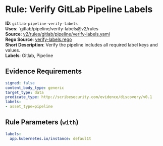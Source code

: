 # Rule: Verify GitLab Pipeline Labels

**ID**: `gitlab-pipeline-verify-labels`  
**Uses**: `gitlab/pipeline/verify-labels@v2/rules  
**Source**: [v2/rules/gitlab/pipeline/verify-labels.yaml](https://github.com/scribe-public/sample-policies/v2/rules/gitlab/pipeline/verify-labels.yaml)  
**Rego Source**: [verify-labels.rego](https://github.com/scribe-public/sample-policies/v2/rules/gitlab/pipeline/verify-labels.rego)  
**Short Description**: Verify the pipeline includes all required label keys and values.  
**Labels**: Gitlab, Pipeline

## Evidence Requirements

```yaml
signed: false
content_body_type: generic
target_type: data
predicate_type: http://scribesecurity.com/evidence/discovery/v0.1
labels:
- asset_type=pipeline
```
## Rule Parameters (`with`)

```yaml
labels:
  app.kubernetes.io/instance: defaul1t
```
